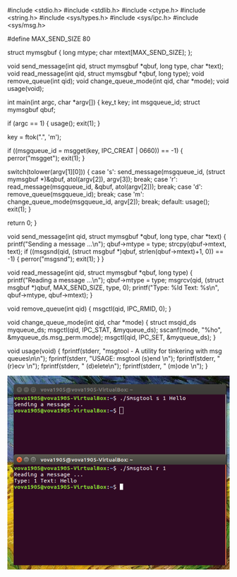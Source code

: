 #include <stdio.h>
#include <stdlib.h>
#include <ctype.h>
#include <string.h>
#include <sys/types.h>
#include <sys/ipc.h>
#include <sys/msg.h>

#define MAX_SEND_SIZE 80

struct mymsgbuf {
  long mtype;
  char mtext[MAX_SEND_SIZE];
};

void send_message(int qid, struct mymsgbuf *qbuf, long type, char *text);
void read_message(int qid, struct mymsgbuf *qbuf, long type);
void remove_queue(int qid);
void change_queue_mode(int qid, char *mode);
void usage(void);

int main(int argc, char *argv[])
{
  key_t  key;
  int    msgqueue_id;
  struct mymsgbuf qbuf;

  if (argc == 1)
  {
    usage();
    exit(1);
  }

  key = ftok(".", 'm');

  if ((msgqueue_id = msgget(key, IPC_CREAT | 0660)) == -1) {
    perror("msgget");
    exit(1);
  }

  switch(tolower(argv[1][0]))
  {
    case 's':
      send_message(msgqueue_id, (struct mymsgbuf *)&qbuf, atol(argv[2]), argv[3]);
      break;
    case 'r':
      read_message(msgqueue_id, &qbuf, atol(argv[2]));
      break;
    case 'd':
      remove_queue(msgqueue_id);
      break;
    case 'm':
      change_queue_mode(msgqueue_id, argv[2]);
      break;
    default:
      usage();
      exit(1);
  }

  return 0;
}

void send_message(int qid, struct mymsgbuf *qbuf, long type, char *text)
{
  printf("Sending a message ...\n");
  qbuf->mtype = type;
  strcpy(qbuf->mtext, text);
  if ((msgsnd(qid, (struct msgbuf *)qbuf, strlen(qbuf->mtext)+1, 0)) == -1)
  {
    perror("msgsnd");
    exit(1);
  }
}

void read_message(int qid, struct mymsgbuf *qbuf, long type)
{
  printf("Reading a message ...\n");
  qbuf->mtype = type;
  msgrcv(qid, (struct msgbuf *)qbuf, MAX_SEND_SIZE, type, 0);
  printf("Type: %ld Text: %s\n", qbuf->mtype, qbuf->mtext);
}

void remove_queue(int qid)
{
  msgctl(qid, IPC_RMID, 0);
}

void change_queue_mode(int qid, char *mode)
{
  struct msqid_ds myqueue_ds;
  msgctl(qid, IPC_STAT, &myqueue_ds);
  sscanf(mode, "%ho", &myqueue_ds.msg_perm.mode);
  msgctl(qid, IPC_SET, &myqueue_ds);
}

void usage(void)
{
  fprintf(stderr, "msgtool - A utility for tinkering with msg queues\n\n");
  fprintf(stderr, "USAGE: msgtool (s)end <type> <messagetext>\n");
  fprintf(stderr, "               (r)ecv <type>\n");
  fprintf(stderr, "               (d)elete\n");
  fprintf(stderr, "               (m)ode <octal mode>\n");
}
  
  ![](5.bmp)
